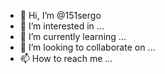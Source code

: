 - 👋 Hi, I’m @151sergo
- 👀 I’m interested in ...
- 🌱 I’m currently learning ...
- 💞️ I’m looking to collaborate on ...
- 📫 How to reach me ...

<!---
151sergo/151sergo is a ✨ special ✨ repository because its `README.md` (this file) appears on your GitHub profile.
You can click the Preview link to take a look at your changes.
--->
